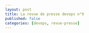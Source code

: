 ```yaml
---
layout: post
title: La revue de presse devops n°9
published: false
categories: [devops, revue-presse]
---
```



